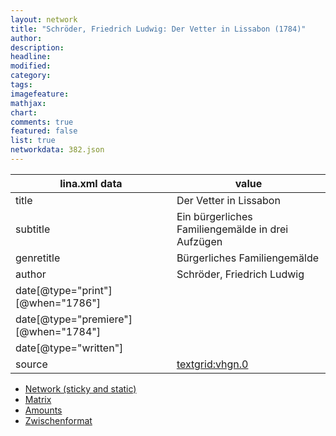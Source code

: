 ```yaml
---
layout: network
title: "Schröder, Friedrich Ludwig: Der Vetter in Lissabon (1784)"
author:
description:
headline:
modified:
category:
tags:
imagefeature: 
mathjax: 
chart: 
comments: true
featured: false
list: true
networkdata: 382.json
---
```

lina.xml data  | value
------------- | -------------
title|Der Vetter in Lissabon
subtitle|Ein bürgerliches Familiengemälde in drei Aufzügen
genretitle|Bürgerliches Familiengemälde
author|Schröder, Friedrich Ludwig
date[@type="print"][@when="1786"]|
date[@type="premiere"][@when="1784"]|
date[@type="written"]|
source|[textgrid:vhgn.0](https://textgridlab.org/1.0/tgcrud-public/rest/textgrid:vhgn.0/data)



* [Network (sticky and static)](/network382)
* [Matrix](/matrix382)
* [Amounts](/amount382)
* [Zwischenformat](/lina382 )
